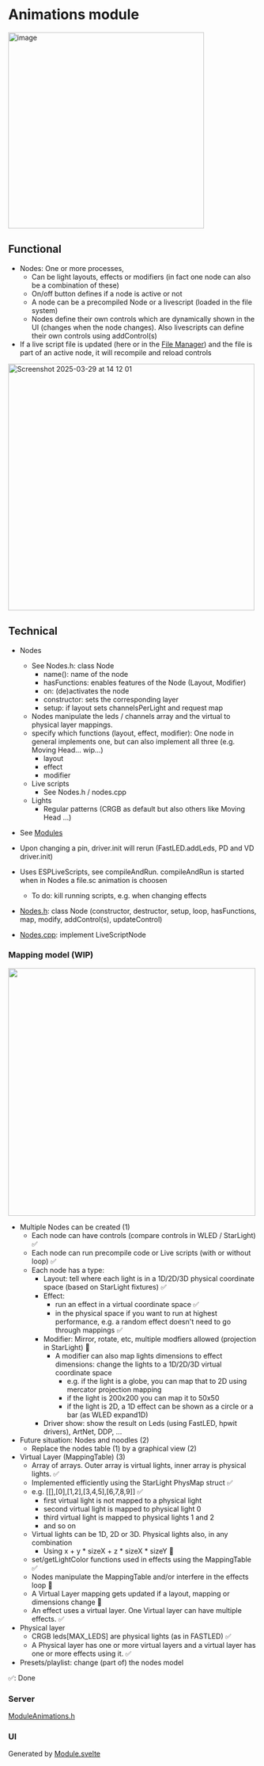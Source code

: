 # Animations module

<img width="396" alt="image" src="https://github.com/user-attachments/assets/965dd352-d7af-42a1-a72d-43da3b32a252" />

## Functional

* Nodes: One or more processes, 
    * Can be light layouts, effects or modifiers (in fact one node can also be a combination of these)
    * On/off button defines if a node is active or not
    * A node can be a precompiled Node or a livescript (loaded in the file system)
    * Nodes define their own controls which are dynamically shown in the UI (changes when the node changes). Also livescripts can define their own controls using addControl(s)
* If a live script file is updated (here or in the [File Manager](https://moonmodules.org/MoonLight/moonbase/files/)) and the file is part of an active node, it will recompile and reload controls

<img width="498" alt="Screenshot 2025-03-29 at 14 12 01" src="https://github.com/user-attachments/assets/3a5a3743-c0a4-4456-96cb-f4abd0d01450" />

## Technical

* Nodes
    * See Nodes.h: class Node
        * name(): name of the node
        * hasFunctions: enables features of the Node (Layout, Modifier)
        * on: (de)activates the node
        * constructor: sets the corresponding layer
        * setup: if layout sets channelsPerLight and request map
    * Nodes manipulate the leds / channels array and the virtual to physical layer mappings.
    * specify which functions (layout, effect, modifier): One node in general implements one, but can also implement all three (e.g. Moving Head...  wip...)
        * layout
        * effect
        * modifier
    * Live scripts
        * See Nodes.h / nodes.cpp
    * Lights
        * Regular patterns (CRGB as default but also others like Moving Head ...)

* See [Modules](../modules.md)
* Upon changing a pin, driver.init will rerun (FastLED.addLeds, PD and VD driver.init)
* Uses ESPLiveScripts, see compileAndRun. compileAndRun is started when in Nodes a file.sc animation is choosen
    * To do: kill running scripts, e.g. when changing effects
* [Nodes.h](https://github.com/MoonModules/MoonLight/blob/main/src/MoonLight/Nodes.cpp): class Node (constructor, destructor, setup, loop, hasFunctions, map, modify, addControl(s), updateControl)
* [Nodes.cpp](https://github.com/MoonModules/MoonLight/blob/main/src/MoonLight/Nodes.cpp): implement LiveScriptNode

### Mapping model (WIP)

<img width="500" src="https://github.com/user-attachments/assets/6f76a2d6-fce1-4c72-9ade-ee5fbd056c88" />

* Multiple Nodes can be created (1)
    * Each node can have controls (compare controls in WLED / StarLight) ✅
    * Each node can run precompile code or Live scripts (with or without loop) ✅
    * Each node has a type:
        * Layout: tell where each light is in a 1D/2D/3D physical coordinate space (based on StarLight fixtures) ✅
        * Effect: 
            * run an effect in a virtual coordinate space ✅
            * in the physical space if you want to run at highest performance, e.g. a random effect doesn't need to go through mappings ✅
        * Modifier: Mirror, rotate, etc, multiple modfiers allowed (projection in StarLight) 🚧
            * A modifier can also map lights dimensions to effect dimensions: change the lights to a 1D/2D/3D virtual coordinate space
                * e.g. if the light is a globe, you can map that to 2D using mercator projection mapping
                * if the light is 200x200 you can map it to 50x50
                * if the light is 2D, a 1D effect can be shown as a circle or a bar (as WLED expand1D)
        * Driver show: show the result on Leds (using FastLED, hpwit drivers), ArtNet, DDP, ...
* Future situation: Nodes and noodles (2)
    * Replace the nodes table (1) by a graphical view (2)
* Virtual Layer (MappingTable) (3)
    * Array of arrays. Outer array is virtual lights, inner array is physical lights. ✅
    * Implemented efficiently using the StarLight PhysMap struct ✅
    * e.g. [[],[0],[1,2],[3,4,5],[6,7,8,9]] ✅
        * first virtual light is not mapped to a physical light
        * second virtual light is mapped to physical light 0
        * third virtual light is mapped to physical lights 1 and 2
        * and so on
    * Virtual lights can be 1D, 2D or 3D. Physical lights also, in any combination
        * Using x + y * sizeX + z * sizeX * sizeY 🚧
    * set/getLightColor functions used in effects using the MappingTable ✅
    * Nodes manipulate the MappingTable and/or interfere in the effects loop 🚧
    * A Virtual Layer mapping gets updated if a layout, mapping or dimensions change 🚧
    * An effect uses a virtual layer. One Virtual layer can have multiple effects. ✅
* Physical layer
    * CRGB leds[MAX_LEDS] are physical lights (as in FASTLED) ✅
    * A Physical layer has one or more virtual layers and a virtual layer has one or more effects using it. ✅
* Presets/playlist: change (part of) the nodes model

✅: Done

### Server

[ModuleAnimations.h](https://github.com/MoonModules/MoonLight/blob/main/src/MoonLight/ModuleAnimations.h)

### UI

Generated by [Module.svelte](https://github.com/MoonModules/MoonLight/blob/main/interface/src/routes/moonbase/module/Module.svelte)
